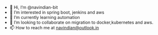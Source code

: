 - 👋 Hi, I’m @navindian-bit
- 👀 I’m interested in spring boot, jenkins and aws
- 🌱 I’m currently learning automation
- 💞️ I’m looking to collaborate on migration to docker,kubernetes and aws.
- 📫 How to reach me at navindian@outlook.in

<!---
navindian-bit/navindian-bit is a ✨ special ✨ repository because its `README.md` (this file) appears on your GitHub profile.
You can click the Preview link to take a look at your changes.
--->
